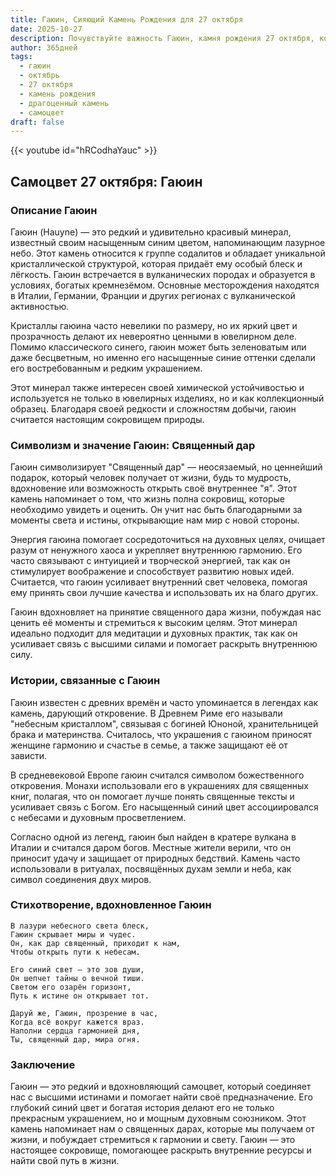 ```yaml
---
title: Гаюин, Сияющий Камень Рождения для 27 октября
date: 2025-10-27
description: Почувствуйте важность Гаюин, камня рождения 27 октября, который символизирует Священный дар. Пусть его красота и значение осветят ваш день.
author: 365дней
tags:
  - гаюин
  - октябрь
  - 27 октября
  - камень рождения
  - драгоценный камень
  - самоцвет
draft: false
---
```


{{< youtube id="hRCodhaYauc" >}}

## Самоцвет 27 октября: Гаюин

### Описание Гаюин

Гаюин (Hauyne) — это редкий и удивительно красивый минерал, известный своим насыщенным синим цветом, напоминающим лазурное небо. Этот камень относится к группе содалитов и обладает уникальной кристаллической структурой, которая придаёт ему особый блеск и лёгкость. Гаюин встречается в вулканических породах и образуется в условиях, богатых кремнезёмом. Основные месторождения находятся в Италии, Германии, Франции и других регионах с вулканической активностью.

Кристаллы гаюина часто невелики по размеру, но их яркий цвет и прозрачность делают их невероятно ценными в ювелирном деле. Помимо классического синего, гаюин может быть зеленоватым или даже бесцветным, но именно его насыщенные синие оттенки сделали его востребованным и редким украшением.

Этот минерал также интересен своей химической устойчивостью и используется не только в ювелирных изделиях, но и как коллекционный образец. Благодаря своей редкости и сложностям добычи, гаюин считается настоящим сокровищем природы.

### Символизм и значение Гаюин: Священный дар

Гаюин символизирует "Священный дар" — неосязаемый, но ценнейший подарок, который человек получает от жизни, будь то мудрость, вдохновение или возможность открыть своё внутреннее "я". Этот камень напоминает о том, что жизнь полна сокровищ, которые необходимо увидеть и оценить. Он учит нас быть благодарными за моменты света и истины, открывающие нам мир с новой стороны.

Энергия гаюина помогает сосредоточиться на духовных целях, очищает разум от ненужного хаоса и укрепляет внутреннюю гармонию. Его часто связывают с интуицией и творческой энергией, так как он стимулирует воображение и способствует развитию новых идей. Считается, что гаюин усиливает внутренний свет человека, помогая ему принять свои лучшие качества и использовать их на благо других.

Гаюин вдохновляет на принятие священного дара жизни, побуждая нас ценить её моменты и стремиться к высоким целям. Этот минерал идеально подходит для медитации и духовных практик, так как он усиливает связь с высшими силами и помогает раскрыть внутреннюю силу.

### Истории, связанные с Гаюин

Гаюин известен с древних времён и часто упоминается в легендах как камень, дарующий откровение. В Древнем Риме его называли "небесным кристаллом", связывая с богиней Юноной, хранительницей брака и материнства. Считалось, что украшения с гаюином приносят женщине гармонию и счастье в семье, а также защищают её от зависти.

В средневековой Европе гаюин считался символом божественного откровения. Монахи использовали его в украшениях для священных книг, полагая, что он помогает лучше понять священные тексты и усиливает связь с Богом. Его насыщенный синий цвет ассоциировался с небесами и духовным просветлением.

Согласно одной из легенд, гаюин был найден в кратере вулкана в Италии и считался даром богов. Местные жители верили, что он приносит удачу и защищает от природных бедствий. Камень часто использовали в ритуалах, посвящённых духам земли и неба, как символ соединения двух миров.

### Стихотворение, вдохновленное Гаюин

```
В лазури небесного света блеск,  
Гаюин скрывает миры и чудес.  
Он, как дар священный, приходит к нам,  
Чтобы открыть пути к небесам.

Его синий свет — это зов души,  
Он шепчет тайны о вечной тиши.  
Светом его озарён горизонт,  
Путь к истине он открывает тот.

Даруй же, Гаюин, прозрение в час,  
Когда всё вокруг кажется враз.  
Наполни сердца гармонией дня,  
Ты, священный дар, мира огня.
```

### Заключение

Гаюин — это редкий и вдохновляющий самоцвет, который соединяет нас с высшими истинами и помогает найти своё предназначение. Его глубокий синий цвет и богатая история делают его не только прекрасным украшением, но и мощным духовным союзником. Этот камень напоминает нам о священных дарах, которые мы получаем от жизни, и побуждает стремиться к гармонии и свету. Гаюин — это настоящее сокровище, помогающее раскрыть внутренние ресурсы и найти свой путь в жизни.